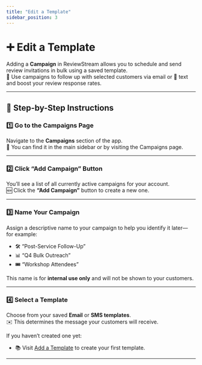 ```yaml
---
title: "Edit a Template"
sidebar_position: 3
---
```


# ➕ Edit a Template

Adding a **Campaign** in ReviewStream allows you to schedule and send review invitations in bulk using a saved template.  
📧 Use campaigns to follow up with selected customers via email or 📱 text and boost your review response rates.

---

## 📝 Step-by-Step Instructions

### 1️⃣ Go to the Campaigns Page
Navigate to the **Campaigns** section of the app.  
📂 You can find it in the main sidebar or by visiting the Campaigns page.

---

### 2️⃣ Click “Add Campaign” Button
You’ll see a list of all currently active campaigns for your account.  
🆕 Click the **“Add Campaign”** button to create a new one.

---

### 3️⃣ Name Your Campaign
Assign a descriptive name to your campaign to help you identify it later—  
for example:  
- 🛠️ “Post-Service Follow-Up”  
- 📊 “Q4 Bulk Outreach”  
- 🎟️ “Workshop Attendees”  

This name is for **internal use only** and will not be shown to your customers.

---

### 4️⃣ Select a Template
Choose from your saved **Email** or **SMS templates**.  
✉️ This determines the message your customers will receive.

If you haven’t created one yet:  
- 📚 Visit [Add a Template](../../templates/add) to create your first template.

---
